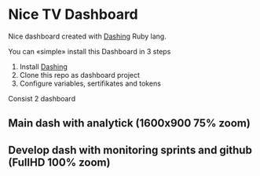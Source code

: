 # Nice TV Dashboard
Nice dashboard created with [Dashing](http://shopify.github.io/dashing) Ruby lang.

You can «simple» install this Dashboard in 3 steps
1. Install [Dashing](http://shopify.github.io/dashing)
2. Clone this repo as dashboard project
3. Configure variables, sertifikates and tokens

Consist 2 dashboard

## Main dash with analytick (1600x900 75% zoom)

## Develop dash with monitoring sprints and github (FullHD 100% zoom)